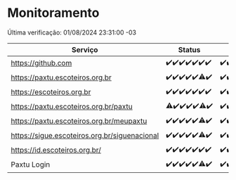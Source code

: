 # Monitoramento

Última verificação: 01/08/2024 23:31:00 -03

|Serviço|Status|Últimas 24h|
|---|---|---|
|https://github.com|<span title="2024-07-26: OK=24">✔️</span><span title="2024-07-27: OK=24">✔️</span><span title="2024-07-28: OK=23">✔️</span><span title="2024-07-29: OK=24">✔️</span><span title="2024-07-30: OK=24">✔️</span><span title="2024-07-31: OK=24">✔️</span><span title="2024-08-01: OK=2">✔️</span>|<span title="01/08/2024 00:08:00 -03 : 200">✔️</span><span title="01/08/2024 01:09:00 -03 : 200">✔️</span><span title="01/08/2024 02:07:00 -03 : 200">✔️</span><span title="01/08/2024 03:10:00 -03 : 200">✔️</span><span title="01/08/2024 04:07:00 -03 : 200">✔️</span><span title="01/08/2024 05:10:00 -03 : 200">✔️</span><span title="01/08/2024 06:06:00 -03 : 200">✔️</span><span title="01/08/2024 07:07:00 -03 : 200">✔️</span><span title="01/08/2024 08:07:00 -03 : 200">✔️</span><span title="01/08/2024 09:13:00 -03 : 200">✔️</span><span title="01/08/2024 10:11:00 -03 : 200">✔️</span><span title="01/08/2024 11:07:00 -03 : 200">✔️</span><span title="01/08/2024 12:07:00 -03 : 200">✔️</span><span title="01/08/2024 13:08:00 -03 : 200">✔️</span><span title="01/08/2024 14:07:00 -03 : 200">✔️</span><span title="01/08/2024 15:09:00 -03 : 200">✔️</span><span title="01/08/2024 16:04:00 -03 : 200">✔️</span><span title="01/08/2024 17:08:00 -03 : 200">✔️</span><span title="01/08/2024 18:07:00 -03 : 200">✔️</span><span title="01/08/2024 19:06:00 -03 : 200">✔️</span><span title="01/08/2024 20:07:00 -03 : 200">✔️</span><span title="01/08/2024 21:34:00 -03 : 200">✔️</span><span title="01/08/2024 22:57:00 -03 : 200">✔️</span><span title="01/08/2024 23:31:00 -03 : 200">✔️</span>|
|https://paxtu.escoteiros.org.br|<span title="2024-07-26: OK=24">✔️</span><span title="2024-07-27: OK=24">✔️</span><span title="2024-07-28: OK=23">✔️</span><span title="2024-07-29: OK=24">✔️</span><span title="2024-07-30: OK=24">✔️</span><span title="2024-07-31: OK=23, Falhas=1">⚠️</span><span title="2024-08-01: OK=2">✔️</span>|<span title="01/08/2024 00:08:00 -03 : 200">✔️</span><span title="01/08/2024 01:09:00 -03 : 200">✔️</span><span title="01/08/2024 02:07:00 -03 : 200">✔️</span><span title="01/08/2024 03:10:00 -03 : 200">✔️</span><span title="01/08/2024 04:07:00 -03 : 200">✔️</span><span title="01/08/2024 05:10:00 -03 : 200">✔️</span><span title="01/08/2024 06:06:00 -03 : 200">✔️</span><span title="01/08/2024 07:07:00 -03 : 200">✔️</span><span title="01/08/2024 08:07:00 -03 : 200">✔️</span><span title="01/08/2024 09:13:00 -03 : 200">✔️</span><span title="01/08/2024 10:11:00 -03 : 200">✔️</span><span title="01/08/2024 11:07:00 -03 : 200">✔️</span><span title="01/08/2024 12:07:00 -03 : 200">✔️</span><span title="01/08/2024 13:08:00 -03 : 200">✔️</span><span title="01/08/2024 14:07:00 -03 : 200">✔️</span><span title="01/08/2024 15:09:00 -03 : 200">✔️</span><span title="01/08/2024 16:04:00 -03 : 200">✔️</span><span title="01/08/2024 17:08:00 -03 : 200">✔️</span><span title="01/08/2024 18:07:00 -03 : 200">✔️</span><span title="01/08/2024 19:06:00 -03 : 200">✔️</span><span title="01/08/2024 20:07:00 -03 : 200">✔️</span><span title="01/08/2024 21:34:00 -03 : 200">✔️</span><span title="01/08/2024 22:57:00 -03 : 200">✔️</span><span title="01/08/2024 23:31:00 -03 : 200">✔️</span>|
|https://escoteiros.org.br|<span title="2024-07-26: OK=24">✔️</span><span title="2024-07-27: OK=24">✔️</span><span title="2024-07-28: OK=23">✔️</span><span title="2024-07-29: OK=24">✔️</span><span title="2024-07-30: OK=24">✔️</span><span title="2024-07-31: OK=24">✔️</span><span title="2024-08-01: OK=2">✔️</span>|<span title="01/08/2024 00:08:00 -03 : 200">✔️</span><span title="01/08/2024 01:09:00 -03 : 200">✔️</span><span title="01/08/2024 02:07:00 -03 : 200">✔️</span><span title="01/08/2024 03:10:00 -03 : 200">✔️</span><span title="01/08/2024 04:07:00 -03 : 200">✔️</span><span title="01/08/2024 05:10:00 -03 : 200">✔️</span><span title="01/08/2024 06:06:00 -03 : 200">✔️</span><span title="01/08/2024 07:07:00 -03 : 200">✔️</span><span title="01/08/2024 08:07:00 -03 : 200">✔️</span><span title="01/08/2024 09:13:00 -03 : 200">✔️</span><span title="01/08/2024 10:11:00 -03 : 200">✔️</span><span title="01/08/2024 11:07:00 -03 : 200">✔️</span><span title="01/08/2024 12:07:00 -03 : 200">✔️</span><span title="01/08/2024 13:08:00 -03 : 200">✔️</span><span title="01/08/2024 14:07:00 -03 : 200">✔️</span><span title="01/08/2024 15:09:00 -03 : 200">✔️</span><span title="01/08/2024 16:04:00 -03 : 200">✔️</span><span title="01/08/2024 17:08:00 -03 : 200">✔️</span><span title="01/08/2024 18:07:00 -03 : 200">✔️</span><span title="01/08/2024 19:06:00 -03 : 200">✔️</span><span title="01/08/2024 20:07:00 -03 : 200">✔️</span><span title="01/08/2024 21:34:00 -03 : 200">✔️</span><span title="01/08/2024 22:57:00 -03 : 200">✔️</span><span title="01/08/2024 23:31:00 -03 : 200">✔️</span>|
|https://paxtu.escoteiros.org.br/paxtu|<span title="2024-07-26: OK=23, Falhas=1">⚠️</span><span title="2024-07-27: OK=24">✔️</span><span title="2024-07-28: OK=23">✔️</span><span title="2024-07-29: OK=24">✔️</span><span title="2024-07-30: OK=24">✔️</span><span title="2024-07-31: OK=23, Falhas=1">⚠️</span><span title="2024-08-01: OK=2">✔️</span>|<span title="01/08/2024 00:08:00 -03 : 200">✔️</span><span title="01/08/2024 01:09:00 -03 : 200">✔️</span><span title="01/08/2024 02:07:00 -03 : 200">✔️</span><span title="01/08/2024 03:10:00 -03 : 200">✔️</span><span title="01/08/2024 04:07:00 -03 : 200">✔️</span><span title="01/08/2024 05:10:00 -03 : 200">✔️</span><span title="01/08/2024 06:06:00 -03 : 200">✔️</span><span title="01/08/2024 07:07:00 -03 : 200">✔️</span><span title="01/08/2024 08:07:00 -03 : 200">✔️</span><span title="01/08/2024 09:13:00 -03 : 200">✔️</span><span title="01/08/2024 10:11:00 -03 : 200">✔️</span><span title="01/08/2024 11:07:00 -03 : 200">✔️</span><span title="01/08/2024 12:07:00 -03 : 200">✔️</span><span title="01/08/2024 13:08:00 -03 : 200">✔️</span><span title="01/08/2024 14:07:00 -03 : 200">✔️</span><span title="01/08/2024 15:09:00 -03 : 200">✔️</span><span title="01/08/2024 16:04:00 -03 : 200">✔️</span><span title="01/08/2024 17:08:00 -03 : 200">✔️</span><span title="01/08/2024 18:07:00 -03 : 200">✔️</span><span title="01/08/2024 19:06:00 -03 : 200">✔️</span><span title="01/08/2024 20:07:00 -03 : 200">✔️</span><span title="01/08/2024 21:34:00 -03 : 200">✔️</span><span title="01/08/2024 22:57:00 -03 : 200">✔️</span><span title="01/08/2024 23:31:00 -03 : 200">✔️</span>|
|https://paxtu.escoteiros.org.br/meupaxtu|<span title="2024-07-26: OK=24">✔️</span><span title="2024-07-27: OK=24">✔️</span><span title="2024-07-28: OK=23">✔️</span><span title="2024-07-29: OK=24">✔️</span><span title="2024-07-30: OK=24">✔️</span><span title="2024-07-31: OK=23, Falhas=1">⚠️</span><span title="2024-08-01: OK=2">✔️</span>|<span title="01/08/2024 00:08:00 -03 : 200">✔️</span><span title="01/08/2024 01:09:00 -03 : 200">✔️</span><span title="01/08/2024 02:07:00 -03 : 200">✔️</span><span title="01/08/2024 03:10:00 -03 : 200">✔️</span><span title="01/08/2024 04:07:00 -03 : 200">✔️</span><span title="01/08/2024 05:10:00 -03 : 200">✔️</span><span title="01/08/2024 06:06:00 -03 : 200">✔️</span><span title="01/08/2024 07:07:00 -03 : 200">✔️</span><span title="01/08/2024 08:07:00 -03 : 200">✔️</span><span title="01/08/2024 09:13:00 -03 : 200">✔️</span><span title="01/08/2024 10:11:00 -03 : 200">✔️</span><span title="01/08/2024 11:07:00 -03 : 200">✔️</span><span title="01/08/2024 12:07:00 -03 : 200">✔️</span><span title="01/08/2024 13:08:00 -03 : 200">✔️</span><span title="01/08/2024 14:07:00 -03 : 200">✔️</span><span title="01/08/2024 15:09:00 -03 : 200">✔️</span><span title="01/08/2024 16:04:00 -03 : 200">✔️</span><span title="01/08/2024 17:08:00 -03 : 200">✔️</span><span title="01/08/2024 18:07:00 -03 : 200">✔️</span><span title="01/08/2024 19:06:00 -03 : 200">✔️</span><span title="01/08/2024 20:07:00 -03 : 200">✔️</span><span title="01/08/2024 21:34:00 -03 : 200">✔️</span><span title="01/08/2024 22:57:00 -03 : 200">✔️</span><span title="01/08/2024 23:31:00 -03 : 200">✔️</span>|
|https://sigue.escoteiros.org.br/siguenacional|<span title="2024-07-26: OK=24">✔️</span><span title="2024-07-27: OK=24">✔️</span><span title="2024-07-28: OK=23">✔️</span><span title="2024-07-29: OK=24">✔️</span><span title="2024-07-30: OK=24">✔️</span><span title="2024-07-31: OK=23, Falhas=1">⚠️</span><span title="2024-08-01: OK=2">✔️</span>|<span title="01/08/2024 00:08:00 -03 : 200">✔️</span><span title="01/08/2024 01:09:00 -03 : 200">✔️</span><span title="01/08/2024 02:07:00 -03 : 200">✔️</span><span title="01/08/2024 03:10:00 -03 : 200">✔️</span><span title="01/08/2024 04:07:00 -03 : 200">✔️</span><span title="01/08/2024 05:10:00 -03 : 200">✔️</span><span title="01/08/2024 06:06:00 -03 : 200">✔️</span><span title="01/08/2024 07:07:00 -03 : 200">✔️</span><span title="01/08/2024 08:07:00 -03 : 200">✔️</span><span title="01/08/2024 09:13:00 -03 : 200">✔️</span><span title="01/08/2024 10:11:00 -03 : 200">✔️</span><span title="01/08/2024 11:07:00 -03 : 200">✔️</span><span title="01/08/2024 12:07:00 -03 : 200">✔️</span><span title="01/08/2024 13:08:00 -03 : 200">✔️</span><span title="01/08/2024 14:07:00 -03 : 200">✔️</span><span title="01/08/2024 15:09:00 -03 : 200">✔️</span><span title="01/08/2024 16:04:00 -03 : 200">✔️</span><span title="01/08/2024 17:08:00 -03 : 200">✔️</span><span title="01/08/2024 18:07:00 -03 : 200">✔️</span><span title="01/08/2024 19:06:00 -03 : 200">✔️</span><span title="01/08/2024 20:07:00 -03 : 200">✔️</span><span title="01/08/2024 21:34:00 -03 : 200">✔️</span><span title="01/08/2024 22:57:00 -03 : 200">✔️</span><span title="01/08/2024 23:31:00 -03 : 200">✔️</span>|
|https://id.escoteiros.org.br/|<span title="2024-07-26: OK=24">✔️</span><span title="2024-07-27: OK=24">✔️</span><span title="2024-07-28: OK=23">✔️</span><span title="2024-07-29: OK=24">✔️</span><span title="2024-07-30: OK=24">✔️</span><span title="2024-07-31: OK=24">✔️</span><span title="2024-08-01: OK=2">✔️</span>|<span title="01/08/2024 00:08:00 -03 : 200">✔️</span><span title="01/08/2024 01:09:00 -03 : 200">✔️</span><span title="01/08/2024 02:07:00 -03 : 200">✔️</span><span title="01/08/2024 03:10:00 -03 : 200">✔️</span><span title="01/08/2024 04:07:00 -03 : 200">✔️</span><span title="01/08/2024 05:10:00 -03 : 200">✔️</span><span title="01/08/2024 06:06:00 -03 : 200">✔️</span><span title="01/08/2024 07:07:00 -03 : 200">✔️</span><span title="01/08/2024 08:07:00 -03 : 200">✔️</span><span title="01/08/2024 09:13:00 -03 : 200">✔️</span><span title="01/08/2024 10:11:00 -03 : 200">✔️</span><span title="01/08/2024 11:07:00 -03 : 200">✔️</span><span title="01/08/2024 12:07:00 -03 : 200">✔️</span><span title="01/08/2024 13:08:00 -03 : 200">✔️</span><span title="01/08/2024 14:07:00 -03 : 200">✔️</span><span title="01/08/2024 15:09:00 -03 : 200">✔️</span><span title="01/08/2024 16:04:00 -03 : 200">✔️</span><span title="01/08/2024 17:08:00 -03 : 200">✔️</span><span title="01/08/2024 18:07:00 -03 : 200">✔️</span><span title="01/08/2024 19:06:00 -03 : 200">✔️</span><span title="01/08/2024 20:07:00 -03 : 200">✔️</span><span title="01/08/2024 21:34:00 -03 : 200">✔️</span><span title="01/08/2024 22:57:00 -03 : 200">✔️</span><span title="01/08/2024 23:31:00 -03 : 200">✔️</span>|
|Paxtu Login|<span title="2024-07-26: OK=24">✔️</span><span title="2024-07-27: OK=24">✔️</span><span title="2024-07-28: OK=23">✔️</span><span title="2024-07-29: OK=24">✔️</span><span title="2024-07-30: OK=24">✔️</span><span title="2024-07-31: OK=23, Falhas=1">⚠️</span><span title="2024-08-01: OK=2">✔️</span>|<span title="01/08/2024 00:08:00 -03 : 200">✔️</span><span title="01/08/2024 01:09:00 -03 : 200">✔️</span><span title="01/08/2024 02:07:00 -03 : 200">✔️</span><span title="01/08/2024 03:10:00 -03 : 200">✔️</span><span title="01/08/2024 04:07:00 -03 : 200">✔️</span><span title="01/08/2024 05:10:00 -03 : 200">✔️</span><span title="01/08/2024 06:06:00 -03 : 200">✔️</span><span title="01/08/2024 07:07:00 -03 : 200">✔️</span><span title="01/08/2024 08:07:00 -03 : 200">✔️</span><span title="01/08/2024 09:13:00 -03 : 200">✔️</span><span title="01/08/2024 10:11:00 -03 : 200">✔️</span><span title="01/08/2024 11:07:00 -03 : 200">✔️</span><span title="01/08/2024 12:07:00 -03 : 200">✔️</span><span title="01/08/2024 13:08:00 -03 : 200">✔️</span><span title="01/08/2024 14:07:00 -03 : 200">✔️</span><span title="01/08/2024 15:09:00 -03 : 200">✔️</span><span title="01/08/2024 16:04:00 -03 : 200">✔️</span><span title="01/08/2024 17:08:00 -03 : 200">✔️</span><span title="01/08/2024 18:07:00 -03 : 200">✔️</span><span title="01/08/2024 19:06:00 -03 : 200">✔️</span><span title="01/08/2024 20:07:00 -03 : 200">✔️</span><span title="01/08/2024 21:34:00 -03 : 200">✔️</span><span title="01/08/2024 22:57:00 -03 : 200">✔️</span><span title="01/08/2024 23:31:00 -03 : 200">✔️</span>|
